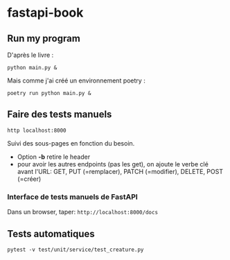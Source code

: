 # fastapi-book

## Run my program

D'après le livre :

```commandline
python main.py &
```

Mais comme j'ai créé un environnement poetry :

```commandline
poetry run python main.py &
```

## Faire des tests manuels

```commandline
http localhost:8000
```

Suivi des sous-pages en fonction du besoin.
- Option **-b** retire le header
- pour avoir les autres endpoints (pas les get), on ajoute le verbe clé avant l'URL: 
  GET, PUT (=remplacer), PATCH (=modifier), DELETE, POST (=créer)

### Interface de tests manuels de FastAPI

Dans un browser, taper: `http://localhost:8000/docs`

## Tests automatiques

```commandline
pytest -v test/unit/service/test_creature.py
```